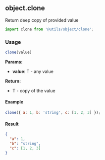 ## object.clone

Return deep copy of provided value

```javascript
import clone from '@utils/object/clone';
```

### Usage

```javascript
clone(value)
```

**Params:**

* **value**: T - any value

**Return:**

* T - copy of the value

#### Example

```javascript
clone({ a: 1, b: 'string', c: [1, 2, 3] });
```

#### Result

```json
{
  "a": 1,
  "b": "string",
  "c": [1, 2, 3]
}
```